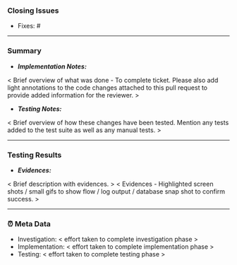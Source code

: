 ### Closing Issues

- Fixes: #<Ticket-number>

___
### Summary 

- **_Implementation Notes:_** 


< Brief overview of what was done - To complete ticket. Please also add light annotations to the code changes attached to this pull request to provide added information for the reviewer. >


- **_Testing Notes:_**


< Brief overview of how these changes have been tested. Mention any tests added to the test suite as well as any manual tests. >
___ 

### Testing Results

- **_Evidences:_**  

< Brief description with evidences. >
< Evidences - Highlighted screen shots / small gifs to show flow / log output / database snap shot to confirm success. >
___
### :alarm_clock: Meta Data
- Investigation: < effort taken to complete investigation phase  >
- Implementation: < effort taken to complete implementation phase  >
- Testing: < effort taken to complete testing phase  >

